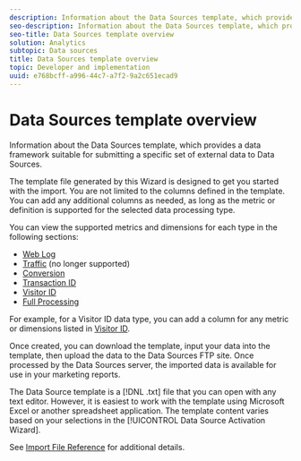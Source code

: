 ```yaml
---
description: Information about the Data Sources template, which provides a data framework suitable for submitting a specific set of external data to Data Sources.
seo-description: Information about the Data Sources template, which provides a data framework suitable for submitting a specific set of external data to Data Sources.
seo-title: Data Sources template overview
solution: Analytics
subtopic: Data sources
title: Data Sources template overview
topic: Developer and implementation
uuid: e768bcff-a996-44c7-a7f2-9a2c651ecad9
---
```


# Data Sources template overview

Information about the Data Sources template, which provides a data framework suitable for submitting a specific set of external data to Data Sources.

The template file generated by this Wizard is designed to get you started with the import. You are not limited to the columns defined in the template. You can add any additional columns as needed, as long as the metric or definition is supported for the selected data processing type.

You can view the supported metrics and dimensions for each type in the following sections:

* [Web Log](../../../import/c-data-sources/c-datasrc-types/datasrc-web-log.md#concept_E25D89C8B90A41FEB7DF4E936CACEE2B) 
* [Traffic](../../../import/c-data-sources/c-datasrc-types/datasrc-traffic.md#concept_F50D3AC6A5544D06BB81EF1E279576BC) (no longer supported) 
* [Conversion](../../../import/c-data-sources/c-datasrc-types/datasrc-conversion.md#concept_FA3B6557128649C0B662E95C6B617FA0) 
* [Transaction ID](../../../import/c-data-sources/c-datasrc-types/datasrc-transactionid.md#concept_A97302E9EC45468A8F30285FACE8C776) 
* [Visitor ID](../../../import/c-data-sources/c-datasrc-types/datasrc-visitorid.md#concept_1CFAA61D57A84B22A41F7A8E0DFCAAB5) 
* [Full Processing](../../../import/c-data-sources/c-datasrc-types/datasrc-full-processing.md#concept_975B1BB9981D49139B4EE09C78CDE6ED)

For example, for a Visitor ID data type, you can add a column for any metric or dimensions listed in [Visitor ID](../../../import/c-data-sources/c-datasrc-types/datasrc-visitorid.md#concept_1CFAA61D57A84B22A41F7A8E0DFCAAB5).

Once created, you can download the template, input your data into the template, then upload the data to the Data Sources FTP site. Once processed by the Data Sources server, the imported data is available for use in your marketing reports.

The Data Source template is a [!DNL .txt] file that you can open with any text editor. However, it is easiest to work with the template using Microsoft Excel or another spreadsheet application. The template content varies based on your selections in the [!UICONTROL Data Source Activation Wizard].

See [Import File Reference](../../../import/c-data-sources/datasrc-template/datasrc-import-file-reference.md#concept_472095E1D011434D98A21C101A4618BD) for additional details.
